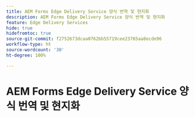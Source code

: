 ```yaml
---
title: AEM Forms Edge Delivery Service 양식 번역 및 현지화
description: AEM Forms Edge Delivery Service 양식 번역 및 현지화
feature: Edge Delivery Services
hide: true
hidefromtoc: true
source-git-commit: f2752673dcaa0762bb55719cee23765aa8ecde96
workflow-type: ht
source-wordcount: '30'
ht-degree: 100%

---
```



# AEM Forms Edge Delivery Service 양식 번역 및 현지화

